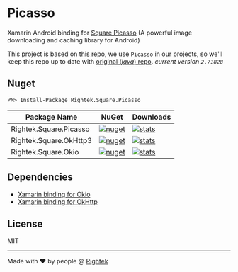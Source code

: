 # Picasso
 Xamarin Android binding for [Square Picasso](https://github.com/square/picasso) (A powerful image downloading and caching library for Android)
 
This project is based on [this repo](https://github.com/mattleibow/square-bindings), we use `Picasso` in our projects, so we'll keep this repo up to date with [original (_java_) repo](https://github.com/square/picasso). _current version `2.71828`_
 
## Nuget
`PM> Install-Package Rightek.Square.Picasso`

| Package Name             | NuGet                                                                       | Downloads                                                                    |
|--------------------------|-----------------------------------------------------------------------------|------------------------------------------------------------------------------|
| Rightek.Square.Picasso | [![nuget](https://img.shields.io/nuget/v/Rightek.Square.Picasso.svg?color=%23268bd2&style=flat-square)](https://www.nuget.org/packages/Rightek.Square.Picasso) | [![stats](https://img.shields.io/nuget/dt/Rightek.Square.Picasso.svg?color=%2382b414&style=flat-square)](https://www.nuget.org/stats/packages/Rightek.Square.Picasso?groupby=Version) |
| Rightek.Square.OkHttp3 | [![nuget](https://img.shields.io/nuget/v/Rightek.Square.OkHttp3.svg?color=%23268bd2&style=flat-square)](https://www.nuget.org/packages/Rightek.Square.OkHttp3) | [![stats](https://img.shields.io/nuget/dt/Rightek.Square.OkHttp3.svg?color=%2382b414&style=flat-square)](https://www.nuget.org/stats/packages/Rightek.Square.OkHttp3?groupby=Version) |
| Rightek.Square.Okio | [![nuget](https://img.shields.io/nuget/v/Rightek.Square.Okio.svg?color=%23268bd2&style=flat-square)](https://www.nuget.org/packages/Rightek.Square.Okio) | [![stats](https://img.shields.io/nuget/dt/Rightek.Square.Okio.svg?color=%2382b414&style=flat-square)](https://www.nuget.org/stats/packages/Rightek.Square.Okio?groupby=Version) |

## Dependencies
- [Xamarin binding for Okio](https://github.com/rightek/square.okio)
- [Xamarin binding for OkHttp](https://github.com/rightek/square.okhttp)

## License
MIT

---
Made with ♥ by people @ [Rightek](http://rightek.ir)
